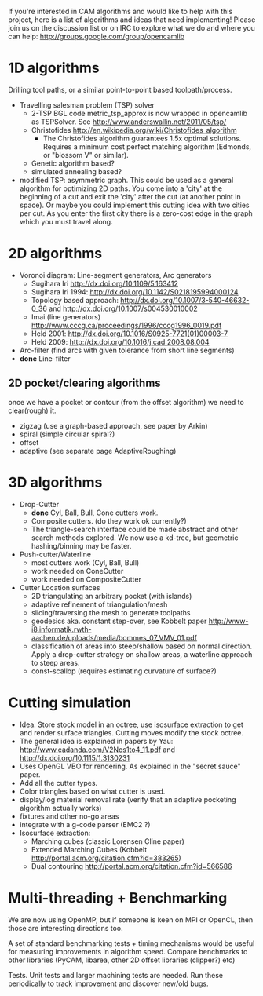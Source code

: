 If you're interested in CAM algorithms and would like to help with this project, here is a list of algorithms and ideas that need implementing!
Please join us on the discussion list or on IRC to explore what we do and where you can help: http://groups.google.com/group/opencamlib

# 1D algorithms #
Drilling tool paths, or a similar point-to-point based toolpath/process.
  * Travelling salesman problem (TSP) solver
    * 2-TSP BGL code metric\_tsp\_approx is now wrapped in opencamlib as TSPSolver. See http://www.anderswallin.net/2011/05/tsp/
    * Christofides http://en.wikipedia.org/wiki/Christofides_algorithm
      * The Christofides algorithm guarantees 1.5x optimal solutions. Requires a minimum cost perfect matching algorithm (Edmonds, or "blossom V" or similar).
    * Genetic algorithm based?
    * simulated annealing based?
  * modified TSP: asymmetric graph. This could be used as a general algorithm for optimizing 2D paths. You come into a 'city' at the beginning of a cut and exit the 'city' after the cut (at another point in space). Or maybe you could implement this cutting idea with two cities per cut. As you enter the first city there is a zero-cost edge in the graph which you must travel along.

# 2D algorithms #
  * Voronoi diagram: Line-segment generators, Arc generators
    * Sugihara Iri http://dx.doi.org/10.1109/5.163412
    * Sugihara Iri 1994: http://dx.doi.org/10.1142/S0218195994000124
    * Topology based approach: http://dx.doi.org/10.1007/3-540-46632-0_36 and http://dx.doi.org/10.1007/s004530010002
    * Imai (line generators) http://www.cccg.ca/proceedings/1996/cccg1996_0019.pdf
    * Held 2001: http://dx.doi.org/10.1016/S0925-7721(01)00003-7
    * Held 2009: http://dx.doi.org/10.1016/j.cad.2008.08.004
  * Arc-filter (find arcs with given tolerance from short line segments)
  * **done** Line-filter

## 2D pocket/clearing algorithms ##
once we have a pocket or contour (from the offset algorithm) we need to clear(rough) it.
  * zigzag (use a graph-based approach, see paper by Arkin)
  * spiral (simple circular spiral?)
  * offset
  * adaptive (see separate page AdaptiveRoughing)

# 3D algorithms #
  * Drop-Cutter
    * **done** Cyl, Ball, Bull, Cone cutters work.
    * Composite cutters. (do they work ok currently?)
    * The triangle-search interface could be made abstract and other search methods explored. We now use a kd-tree, but geometric hashing/binning may be faster.
  * Push-cutter/Waterline
    * most cutters work (Cyl, Ball, Bull)
    * work needed on ConeCutter
    * work needed on CompositeCutter
  * Cutter Location surfaces
    * 2D triangulating an arbitrary pocket (with islands)
    * adaptive refinement of triangulation/mesh
    * slicing/traversing the mesh to generate toolpaths
    * geodesics aka. constant step-over, see Kobbelt paper http://www-i8.informatik.rwth-aachen.de/uploads/media/bommes_07_VMV_01.pdf
    * classification of areas into steep/shallow based on normal direction. Apply a drop-cutter strategy on shallow areas, a waterline approach to steep areas.
    * const-scallop (requires estimating curvature of surface?)

# Cutting simulation #
  * Idea: Store stock model in an octree, use isosurface extraction to get and render surface triangles. Cutting moves modify the stock octree.
  * The general idea is explained in papers by Yau: http://www.cadanda.com/V2Nos1to4_11.pdf   and   http://dx.doi.org/10.1115/1.3130231
  * Uses OpenGL VBO for rendering. As explained in the "secret sauce" paper.
  * Add all the cutter types.
  * Color triangles based on what cutter is used.
  * display/log material removal rate (verify that an adaptive pocketing algorithm actually works)
  * fixtures and other no-go areas
  * integrate with a g-code parser (EMC2 ?)
  * Isosurface extraction:
    * Marching cubes (classic Lorensen Cline paper)
    * Extended Marching Cubes (Kobbelt http://portal.acm.org/citation.cfm?id=383265)
    * Dual contouring http://portal.acm.org/citation.cfm?id=566586

# Multi-threading + Benchmarking #
We are now using OpenMP, but if someone is keen on MPI or OpenCL, then those are interesting directions too.

A set of standard benchmarking tests + timing mechanisms would be useful for measuring improvements in algorithm speed. Compare benchmarks to other libraries (PyCAM, libarea, other 2D offset libraries (clipper?) etc)

Tests. Unit tests and larger machining tests are needed. Run these periodically to track improvement and discover new/old bugs.